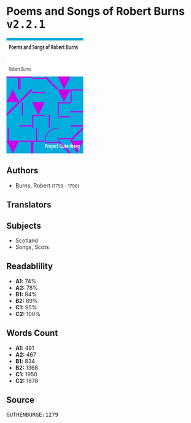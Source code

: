 # Poems and Songs of Robert Burns <kbd>v2.2.1</kbd>

![](./cover.medium.jpg "")

## Authors


 - Burns, Robert <small>(1759 - 1796)</small>

## Translators



## Subjects


 - Scotland
 - Songs, Scots

## Readablility


 - **A1:** 74%
 - **A2:** 78%
 - **B1:** 84%
 - **B2:** 89%
 - **C1:** 95%
 - **C2:** 100%

## Words Count


 - **A1:** 491
 - **A2:** 467
 - **B1:** 834
 - **B2:** 1368
 - **C1:** 1950
 - **C2:** 1878

## Source


<kbd>GUTHENBURGE:1279</kbd>
